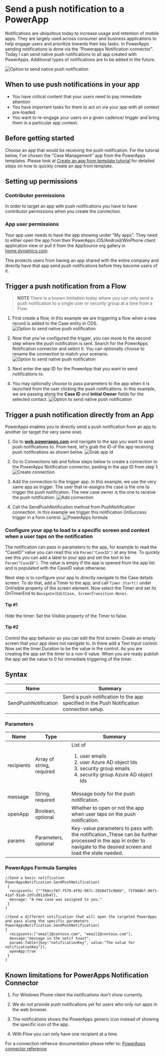 <properties
	pageTitle="Add notifications | Microsoft PowerApps"
	description="Sends native push notifications to a PowerApp."
	services=""
	suite="powerapps"
	documentationCenter="na"
	authors="jamesol-msft"
	manager="anneta"
	editor=""
	tags=""
	/>

<tags
	ms.service="powerapps"
	ms.devlang="na"
	ms.topic="article"
	ms.tgt_pltfrm="na"
	ms.workload="na"
	ms.date="08/08/2017"
	ms.author="jamesol"/>

# Send a push notification to a PowerApp #
Notifications are ubiquitous today to increase usage and retention of mobile apps. They are largely used across consumer and business applications to help engage users and prioritize towards their key tasks. In PowerApps sending notifications is done via the “Powerapps Notification connector”. Today I can send native push notifications to all app created with PowerApps. Additional types of notifications are to be added in the future.

![Option to send native push notification][1]

## When to use push notifications in your app ##
-	You have critical content that your users need to pay immediate attention
-	You have important tasks for them to act on via your app with all context pre-loaded.
-	You want to re-engage your users on a given cadence/ trigger and bring them in a particular app context.


## Before getting started ##
Choose an app that would be receiving the push notification. For the tutorial below, I’ve chosen the "Case Management" app from the PowerApps templates. Please look at [Create an app from template tutorial](https://powerapps.microsoft.com/tutorials/get-started-test-drive/) for detailed steps on how to quickly create an app from template.

## Setting up permissions ##

### Contributor permissions ###
 In order to target an app with push notifications you have to have contributor permissions when you create the connection.

### App user permissions ###
Your app user needs to have the app showing under "My apps". They need to either open the app from their PowerApps iOS/Android/WinPhone client application view or pull it from the AppSource org gallery in [home.dynamics.com](https://home.dynamics.com/).

This protects users from having an app shared with the entire company and directly have that app send push notifications before they become users of it.


## Trigger a push notification from a Flow ##

> **NOTE**  There is a known limitation today where you can only send a push notification to a single user or security group at a time from a Flow.

1. First create a flow, in this example we are triggering a flow when a new record is added to the Case entity in CDS.
![Option to send native push notification][4]

1. Now that you’ve configured the trigger, you can move to the second step where the push notification is sent. Search for the PowerApps Notification connector and select it. You can optionally choose to rename the connection to match your scenario.
![Option to send native push notification][5]

1. Next enter the app ID for the PowerApp that you want to send notifications to.

1. You may optionally choose to pass parameters to the app when it is launched from the user clicking the push notifications.  In this example, we are passing along the **Case ID** and **Initial Owner** fields for the selected contact.
![Option to send native push notification][6]

## Trigger a push notification directly from an App ##
PowerApps enables you to directly send a push notification from an app to another (or target the very same one).

1. Go to **[web.powerapps.com](https://web.powerapps.com/)** and navigate to the app you want to send push notifications to. From here, let's grab the ID of the app receiving push notifications as shown below.
![Grab app id][8]

1. Go to Connections tab and follow steps below to create a connection to the PowerApps Notification connector, pasting in the app ID from step 1.
![Create connection][9]

1. Add the connection to the trigger app. In this example, we use the very same app as trigger. The user that re-assigns the case is the one to trigger the push notification. The new case owner is the one to receive the push notification.
![Add connection][10]

1. Call the SendPushNotificaiton method from PushNotification connection. In this example we trigger this notification OnSuccess trigger in a form control.
![PowerApps formula][11]


### Configure your app to load to a specific screen and context when a user taps on the notification ##
The notification can pass in parameters to the app, for example to read the “CaseID” value you can read this via ``Param("CaseID")`` at any time. To quickly see this you can add a label to your app and set the text to be ``Param("CaseID")``. The value is empty if the app is opened from the app list and is populated with the CaseID value otherwise.

Next step is to configure your app to directly navigate to the Case details screen.
To do that, add a Timer to the app, and call ``Timer.Start()`` under OnVisible property of the screen element. Now select the Timer and set its OnTimerEnd to ``Navigate(EditCase, ScreenTransition.None)``.
#### Tip #1 ####
 Hide the timer: Set the Visible property of the Timer to false.
#### Tip #2 ####
 Control the app behavior so you can edit the first screen: Create an empty screen that your app does not navigate to. In there add a Text Input control. Now set the timer.Duration to be the value in the control. As you are creating the app set the timer to a non-0 value. When you are ready publish the app set the value to 0 for immediate triggering of the timer.

## Syntax ##

| Name                 | Summary                                                                                  |
|----------------------|------------------------------------------------------------------------------------------|
| SendPushNotification | Send a push notification to the app specified in the Push Notification connection setup. |

### Parameters ###
| Name       | Type                      | Summary                                                                                                                                                             |
|------------|---------------------------|---------------------------------------------------------------------------------------------------------------------------------------------------------------------|
| recipients | Array of string, required | List of <ol> <li>user emails</li> <li>user Azure AD object Ids</li> <li>security group emails</li> <li>security group Azure AD object Ids </li></ol>                |
| message    | String, required          | Message body for the push notification.                                                                                                                             |
| openApp    | Boolean, optional         | Whether to open or not the app when user taps on the push notification.                                                                                             |
| params     | Parameters, optional      | Key-value parameters to pass with the notification.,These can be further processed in the app in order to navigate to the desired screen and load the state needed. |

### PowerApps Formula Samples ###
```
//Send a basic notification
PowerAppsNotification.SendPushNotification(
 {
  recipients: [""f60ccf6f-7579-4f92-967c-2920473c966b", 72f988bf-86f1-41af-91ab-2d7cd011db47],
  message: "A new case was assigned to you."
 }
)

//Send a different notification that will open the targeted PowerApps and pass along the specific parameters
PowerAppsNotification.SendPushNotification(
{
  recipients:["email1@contoso.com", "email2@contoso.com"],
  message:"message in the notif toast",
  params:Table({key:"notificationKey", value:"The value for notificationKey"}),
  openApp:true
 }
)
```

## Known limitations for PowerApps Notification Connector ##
1. For Windows Phone client the notifications don't show currently.

1. We do not provide push notifications yet for users who only run apps in the web browser.

1. The notifications shows the PowerApps generic icon instead of showing the specific icon of the app.

1. With Flow you can only have one recipient at a time.

For a connection refrence documentation please refer to: [PowerApps connector reference](https://docs.microsoft.com/en-us/connectors/powerappsnotification/)



[1]: ./media/add-notifications/pic1-SendNotif.jpg
[2]: ./media/add-notifications/pic2-Diagram.jpg
[3]: ./media/add-notifications/pic3-SelectAppID.jpg
[4]: ./media/add-notifications/pic4-Step1-Flow.jpg
[5]: ./media/add-notifications/pic5-Step2-CreateConnection.jpg
[6]: ./media/add-notifications/pic6-Step3-ConfigureNotif.jpg
[7]: ./media/add-notifications/pic7-CaseTable.jpg
[8]: ./media/add-notifications/grab_id.png
[9]: ./media/add-notifications/create_connection.png
[10]: ./media/add-notifications/add_connection.png
[11]: ./media/add-notifications/powerapps_function.png
